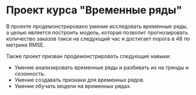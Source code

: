 # Проект курса "Временные ряды"
В проекте продемонстрировано умение исследовать временные ряды, а целью является построить модель, которая позволит прогнозировать количество заказов такси на следующий час и достигает порога в 48 по метрике RMSE.

Также проект призван продемонстрировать следующие навыки:
 - Умение анализировать временные ряды и разбивать их на тренды и сезонность.
 - Умение создавать признаки для временных рядов.
 - Умение обучать модели на временных рядах.